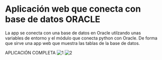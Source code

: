 # Aplicación web que conecta con base de datos ORACLE 

La app se conecta con una base de datos en Oracle utilzando unas variables de entorno y el módulo que conecta python con Oracle. De forma que sirve una app web que muestra las tablas de la base de datos.


APLICACIÓN COMPLETA
![1](https://user-images.githubusercontent.com/92149012/203615757-403e79d5-abd1-4fec-8f6c-3e946f8eb568.png)
![2](https://user-images.githubusercontent.com/92149012/203615750-adc50167-0041-400a-a717-d5df57a8164a.png)

